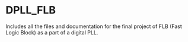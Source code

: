 # DPLL_FLB
Includes all the files and documentation for the final project of FLB (Fast Logic Block) as a part of a digital PLL.
